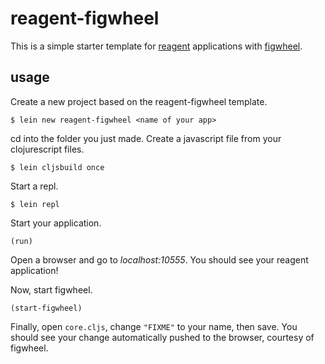 # reagent-figwheel

This is a simple starter template for [reagent](https://github.com/holmsand/reagent) applications with [figwheel](https://github.com/bhauman/lein-figwheel).

## usage

Create a new project based on the reagent-figwheel template.

```
$ lein new reagent-figwheel <name of your app>
```

cd into the folder you just made. Create a javascript file from your clojurescript files.

```
$ lein cljsbuild once
```

Start a repl.

```
$ lein repl
```

Start your application.

```
(run)
```

Open a browser and go to *localhost:10555*. You should see your reagent application!

Now, start figwheel.

```
(start-figwheel)
```

Finally, open `core.cljs`, change `"FIXME"` to your name, then save.  You should see your change automatically pushed to the browser, courtesy of figwheel.
